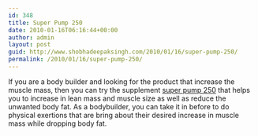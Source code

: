 ```yaml
---
id: 348
title: Super Pump 250
date: 2010-01-16T06:16:44+00:00
author: admin
layout: post
guid: http://www.shobhadeepaksingh.com/2010/01/16/super-pump-250/
permalink: /2010/01/16/super-pump-250/
---
```

If you are a body builder and looking for the product that increase the muscle mass, then you can try the supplement [super pump 250](http://www.superpump-250.org/) that helps you to increase in lean mass and muscle size as well as reduce the unwanted body fat. As a bodybuilder, you can take it in before to do physical exertions that are bring about their desired increase in muscle mass while dropping body fat.
